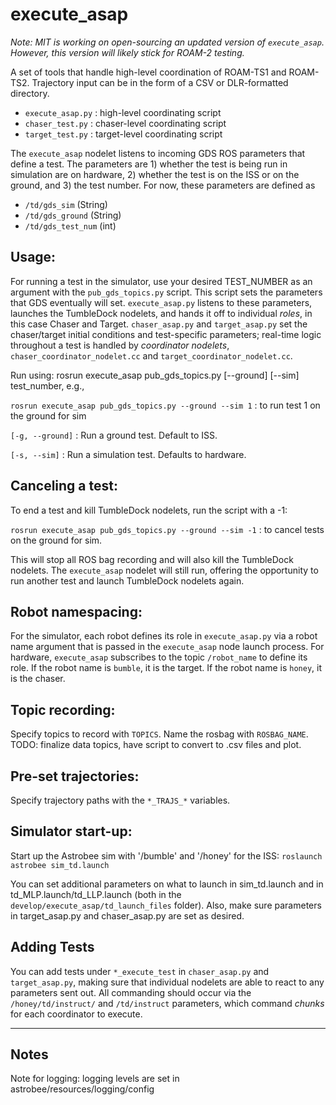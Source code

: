 # execute_asap

*Note: MIT is working on open-sourcing an updated version of `execute_asap`. However, this version will likely stick for ROAM-2 testing.*

A set of tools that handle high-level coordination of ROAM-TS1 and ROAM-TS2. Trajectory input can be in the form of a CSV or DLR-formatted directory.

- `execute_asap.py` : high-level coordinating script
- `chaser_test.py` : chaser-level coordinating script
- `target_test.py` : target-level coordinating script

The `execute_asap` nodelet listens to incoming GDS ROS parameters that define a test. The parameters are 1) whether the test is being run in simulation are on hardware, 2) whether the test is on the ISS or on the ground, and 3) the test number. For now, these parameters are defined as

- `/td/gds_sim`  (String)
- `/td/gds_ground`   (String)
- `/td/gds_test_num`   (int)

## Usage:

For running a test in the simulator, use your desired TEST_NUMBER as an argument with the `pub_gds_topics.py` script. This script sets the parameters that GDS eventually will set. `execute_asap.py` listens to these parameters, launches the TumbleDock nodelets, and hands it off to individual *roles*, in this case
Chaser and Target. `chaser_asap.py` and `target_asap.py` set the chaser/target initial conditions and test-specific parameters; real-time logic throughout a test is handled by *coordinator nodelets*, `chaser_coordinator_nodelet.cc` and `target_coordinator_nodelet.cc`.

Run using: rosrun execute_asap pub_gds_topics.py [--ground] [--sim] test_number, e.g.,

`rosrun execute_asap pub_gds_topics.py --ground --sim 1` : to run test 1 on the ground for sim

`[-g, --ground]` : Run a ground test. Default to ISS.

`[-s, --sim]` : Run a simulation test. Defaults to hardware.

## Canceling a test:

To end a test and kill TumbleDock nodelets, run the script with a -1:

`rosrun execute_asap pub_gds_topics.py --ground --sim -1` : to cancel tests on the ground for sim.

This will stop all ROS bag recording and will also kill the TumbleDock nodelets. The `execute_asap` nodelet will still run, offering the opportunity to run another test and launch TumbleDock nodelets again.

## Robot namespacing:

For the simulator, each robot defines its role in `execute_asap.py` via a robot name argument that is passed in the `execute_asap` node launch process. For hardware, `execute_asap` subscribes to the topic `/robot_name` to define its role. If the robot name is `bumble`, it is the target. If the robot name is `honey`, it is the chaser.

## Topic recording:

Specify topics to record with `TOPICS`. Name the rosbag with `ROSBAG_NAME`. TODO: finalize data topics, have script to convert to .csv files and plot.

## Pre-set trajectories:

Specify trajectory paths with the `*_TRAJS_*` variables.

## Simulator start-up:

Start up the Astrobee sim with '/bumble' and '/honey' for the ISS:
`roslaunch astrobee sim_td.launch`

You can set additional parameters on what to launch in sim_td.launch and in td_MLP.launch/td_LLP.launch (both in the `develop/execute_asap/td_launch_files` folder). Also, make sure parameters in target_asap.py and chaser_asap.py are set as desired.

## Adding Tests

You can add tests under `*_execute_test` in `chaser_asap.py` and `target_asap.py`, making sure that individual nodelets are able to react to any parameters sent out.
All commanding should occur via the `/honey/td/instruct/` and `/td/instruct` parameters, which command *chunks* for each coordinator to execute.

---

## Notes
Note for logging:
logging levels are set in astrobee/resources/logging/config
